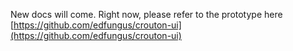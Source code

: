 New docs will come. Right now, please refer to the prototype here [https://github.com/edfungus/crouton-ui](https://github.com/edfungus/crouton-ui)
